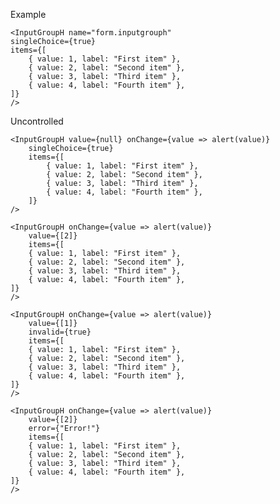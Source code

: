 Example

    <InputGroupH name="form.inputgrouph"
    singleChoice={true}
    items={[
        { value: 1, label: "First item" },
        { value: 2, label: "Second item" },
        { value: 3, label: "Third item" },
        { value: 4, label: "Fourth item" },
    ]}
    />

Uncontrolled

    <InputGroupH value={null} onChange={value => alert(value)}
        singleChoice={true}
        items={[
            { value: 1, label: "First item" },
            { value: 2, label: "Second item" },
            { value: 3, label: "Third item" },
            { value: 4, label: "Fourth item" },
        ]}
    />

    <InputGroupH onChange={value => alert(value)}
        value={[2]}
        items={[
        { value: 1, label: "First item" },
        { value: 2, label: "Second item" },
        { value: 3, label: "Third item" },
        { value: 4, label: "Fourth item" },
    ]}
    />

    <InputGroupH onChange={value => alert(value)}
        value={[1]}
        invalid={true}
        items={[
        { value: 1, label: "First item" },
        { value: 2, label: "Second item" },
        { value: 3, label: "Third item" },
        { value: 4, label: "Fourth item" },
    ]}
    />

    <InputGroupH onChange={value => alert(value)}
        value={[2]}
        error={"Error!"}
        items={[
        { value: 1, label: "First item" },
        { value: 2, label: "Second item" },
        { value: 3, label: "Third item" },
        { value: 4, label: "Fourth item" },
    ]}
    />

